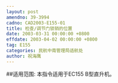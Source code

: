 ```yaml
---
layout: post
amendno: 39-3994
cadno: CAD2003-E155-01
title: 检查/调节门锁销的位置
date: 2003-03-31 00:00:00 +0800
effdate: 2003-04-02 00:00:00 +0800
tag: E155
categories: 民航中南管理局适航处
author: 祝海鹰
---
```


##适用范围:
本指令适用于EC155 B型直升机。

